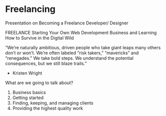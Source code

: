 # Freelancing
Presentation on Becoming a Freelance Developer/ Designer


FREELANCE
Starting Your Own Web Development Business and Learning How to Survive in the Digital Wild
 
  “We’re naturally ambitious, driven people who take giant leaps many others don’t or won’t. We’re often labeled “risk takers,” “mavericks” and “renegades.” We take bold steps. We understand the potential
    consequences, but we still blaze trails.”
 - Kristen Wright



What are we going to talk about?

1. Business basics 
2. Getting started 
3. Finding, keeping, and managing clients 
4. Providing the highest quality work
 
  
